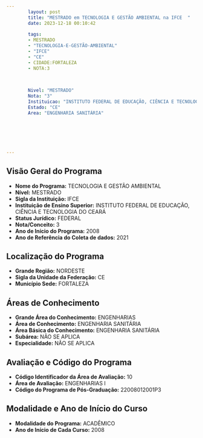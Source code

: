 ```yaml
---
        layout: post
        title: "MESTRADO em TECNOLOGIA E GESTÃO AMBIENTAL na IFCE  "
        date: 2023-12-18 00:10:42
     
        tags:
        - MESTRADO
        - "TECNOLOGIA-E-GESTÃO-AMBIENTAL"
        - "IFCE"
        - "CE"
        - CIDADE:FORTALEZA
        - NOTA:3
        
       

        Nivel: "MESTRADO"
        Nota: "3"
        Instituicao: "INSTITUTO FEDERAL DE EDUCAÇÃO, CIÊNCIA E TECNOLOGIA DO CEARÁ"
        Estado: "CE"
        Area: "ENGENHARIA SANITÁRIA"
        
        
        
        
        
        
---
```

## Visão Geral do Programa
- **Nome do Programa:** TECNOLOGIA E GESTÃO AMBIENTAL
- **Nível:** MESTRADO
- **Sigla da Instituição:** IFCE
- **Instituição de Ensino Superior:** INSTITUTO FEDERAL DE EDUCAÇÃO, CIÊNCIA E TECNOLOGIA DO CEARÁ
- **Status Jurídico:** FEDERAL
- **Nota/Conceito:** 3
- **Ano de Início do Programa:** 2008
- **Ano de Referência do Coleta de dados:** 2021

## Localização do Programa
- **Grande Região:** NORDESTE
- **Sigla da Unidade da Federação:** CE
- **Município Sede:** FORTALEZA

## Áreas de Conhecimento
- **Grande Área do Conhecimento:** ENGENHARIAS
- **Área de Conhecimento:** ENGENHARIA SANITÁRIA
- **Área Básica do Conhecimento:** ENGENHARIA SANITÁRIA
- **Subárea:** NÃO SE APLICA
- **Especialidade:** NÃO SE APLICA

## Avaliação e Código do Programa
- **Código Identificador da Área de Avaliação:** 10
- **Área de Avaliação:** ENGENHARIAS I
- **Código do Programa de Pós-Graduação:** 22008012001P3


## Modalidade e Ano de Início do Curso
- **Modalidade do Programa:** ACADÊMICO
- **Ano de Início de Cada Curso:** 2008
